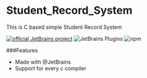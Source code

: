 # Student_Record_System
This is C based simple Student Record System

[![official JetBrains project](http://jb.gg/badges/official.svg)](https://confluence.jetbrains.com/display/ALL/JetBrains+on+GitHub)
![JetBrains Plugins](https://img.shields.io/jetbrains/plugin/v/9630-a8translate.svg)
![npm](https://img.shields.io/npm/l/express.svg)


###Features
- Made with @JetBrains
- Support for every c compiler
